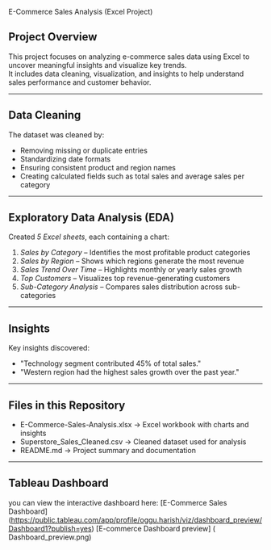  E-Commerce Sales Analysis (Excel Project)

## Project Overview
This project focuses on analyzing e-commerce sales data using Excel to uncover meaningful insights and visualize key trends.  
It includes data cleaning, visualization, and insights to help understand sales performance and customer behavior.

---

##  Data Cleaning
The dataset was cleaned by:
- Removing missing or duplicate entries  
- Standardizing date formats  
- Ensuring consistent product and region names  
- Creating calculated fields such as total sales and average sales per category  

---

## Exploratory Data Analysis (EDA)
Created *5 Excel sheets*, each containing a chart:
1. *Sales by Category* – Identifies the most profitable product categories  
2. *Sales by Region* – Shows which regions generate the most revenue  
3. *Sales Trend Over Time* – Highlights monthly or yearly sales growth  
4. *Top Customers* – Visualizes top revenue-generating customers  
5. *Sub-Category Analysis* – Compares sales distribution across sub-categories  

---

## Insights
Key insights discovered:
- "Technology segment contributed 45% of total sales."
- "Western region had the highest sales growth over the past year."

---

## Files in this Repository
- E-Commerce-Sales-Analysis.xlsx → Excel workbook with charts and insights  
- Superstore_Sales_Cleaned.csv → Cleaned dataset used for analysis  
- README.md → Project summary and documentation  

---

## Tableau Dashboard
you can view the interactive dashboard here:
[E-Commerce Sales Dashboard] (https://public.tableau.com/app/profile/oggu.harish/viz/dashboard_preview/Dashboard1?publish=yes)
[E-commerce Dashboard preview] ( Dashboard_preview.png)


